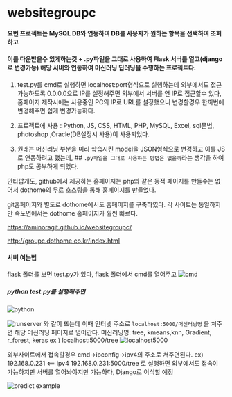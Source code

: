 # websitegroupc

#### 요번 프로젝트는 MySQL DB와 연동하여 DB를 사용자가 원하는 항목을 선택하여 조회하고 
#### 이를 다운받을수 있게하는것 + .py파일을 그대로 사용하여 Flask 서버를 열고(django로 변경가능) 해당 서버와 연동하여 머신러닝 딥러닝을 수행하는 프로젝트다.

1) test.py를 cmd로 실행하면 localhost:port형식으로 실행하는데 외부에서도 접근가능하도록 0.0.0.0으로 IP를 설정해주면
외부에서 서버를 연 IP로 접근할수 있다, 홈페이지 제작시에는 사용중인 PC의 IP로 URL를 설정했으니 변경할경우 한꺼번에 변경해주면 쉽게 변경가능하다.

2) 프로젝트에 사용 : Python, JS, CSS, HTML, PHP, MySQL, Excel, sql문법, photoshop ,Oracle(DB설정시 사용)이 사용되었다.

3) 원래는 머신러닝 부분을 미리 학습시킨 model을 JSON형식으로 변경하고 이를 JS로 연동하려고 했는데, ## `.py파일을 그대로 사용하는 방법은 없을까`라는 
생각을 하여 php도 공부하게 되었다. 

안타깝게도, github에서 제공하는 홈페이지는 php와 같은 동적 페이지를 만들수는 없어서 dothome의 무료 호스팅을 통해 홈페이지를 만들었다.

git홈페이지와 별도로 dothome에서도 홈페이지를 구축하였다. 
각 사이트는 동일하지만 속도면에서는 dothome 홈페이지가 훨씬 빠르다.

https://aminoragit.github.io/websitegroupc/  

http://groupc.dothome.co.kr/index.html











#### 서버 여는법

flask 폴더를 보면 test.py가 있다, flask 폴더에서 cmd를 열어주고
![cmd](https://user-images.githubusercontent.com/55749752/84124008-98392980-aa75-11ea-8432-5a7100aa61bc.png)


##### python test.py를 실행해주면
![python](https://user-images.githubusercontent.com/55749752/84124010-98d1c000-aa75-11ea-8985-b4dd1a83f6a3.png)

![runserver](https://user-images.githubusercontent.com/55749752/84124011-996a5680-aa75-11ea-957a-f6388cce6bd1.png)
와 같이 뜨는데 이때 인터넷 주소로 `localhost:5000/머신러닝명` 을 쳐주면 해당 머신러닝 페이지로 넘어간다.
머신러닝명: tree, kmeans,knn, Gradient, r_forest, keras
ex ) localhost:5000/tree
![localhost5000](https://user-images.githubusercontent.com/55749752/84124012-996a5680-aa75-11ea-8df8-6a70ebc42325.png)
 
 
 외부사이트에서 접속할경우 cmd->ipconfig->ipv4의 주소로 쳐주면된다.
ex) 192.168.0.231 <== ipv4
    192.168.0.231:5000/tree
로 실행하면 외부에서도 접속이 가능하지만 서버를 열어놔야지만 가능하다, Django로 이식할 예정


![predict example](https://user-images.githubusercontent.com/55749752/84124015-9a02ed00-aa75-11ea-9b05-391b2eacf271.png)
